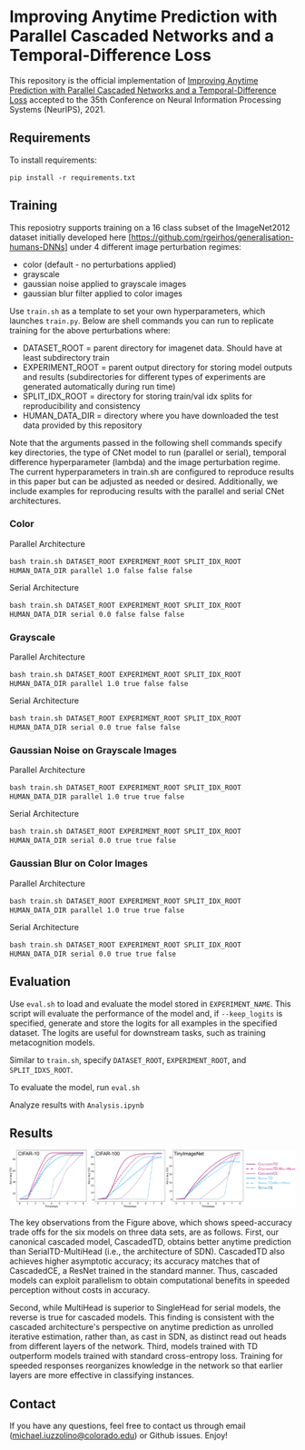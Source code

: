 # Improving Anytime Prediction with Parallel Cascaded Networks and a Temporal-Difference Loss

This repository is the official implementation of [Improving Anytime Prediction with Parallel Cascaded Networks and a Temporal-Difference Loss](https://arxiv.org/abs/2102.09808) accepted to the 35th Conference on Neural Information Processing Systems (NeurIPS), 2021.

## Requirements

To install requirements:

```
pip install -r requirements.txt
```

## Training
This reposiotry supports training on a 16 class subset of the ImageNet2012 dataset initially developed here [https://github.com/rgeirhos/generalisation-humans-DNNs] under 4 different image perturbation regimes:
* color (default - no perturbations applied)
* grayscale 
* gaussian noise applied to grayscale images
* gaussian blur filter applied to color images

Use `train.sh` as a template to set your own hyperparameters, which launches `train.py`.
Below are shell commands you can run to replicate training for the above perturbations where:
* DATASET_ROOT = parent directory for imagenet data. Should have at least subdirectory train
* EXPERIMENT_ROOT = parent output directory for storing model outputs and results (subdirectories for different types of experiments are generated automatically during run time)
* SPLIT_IDX_ROOT = directory for storing train/val idx splits for reproducibility and consistency
* HUMAN_DATA_DIR = directory where you have downloaded the test data provided by this repository

Note that the arguments passed in the following shell commands specify key directories, the type of CNet model to run (parallel or serial), temporal difference hyperparameter (lambda) and the image perturbation regime. The current hyperparameters in train.sh are configured to reproduce results in this paper but can be adjusted as needed or desired. Additionally, we include examples for reproducing results with the parallel and serial CNet architectures.

### Color
Parallel Architecture
```
bash train.sh DATASET_ROOT EXPERIMENT_ROOT SPLIT_IDX_ROOT HUMAN_DATA_DIR parallel 1.0 false false false
```
Serial Architecture
```
bash train.sh DATASET_ROOT EXPERIMENT_ROOT SPLIT_IDX_ROOT HUMAN_DATA_DIR serial 0.0 false false false
```

### Grayscale
Parallel Architecture
```
bash train.sh DATASET_ROOT EXPERIMENT_ROOT SPLIT_IDX_ROOT HUMAN_DATA_DIR parallel 1.0 true false false
```
Serial Architecture
```
bash train.sh DATASET_ROOT EXPERIMENT_ROOT SPLIT_IDX_ROOT HUMAN_DATA_DIR serial 0.0 true false false
```
### Gaussian Noise on Grayscale Images
Parallel Architecture
```
bash train.sh DATASET_ROOT EXPERIMENT_ROOT SPLIT_IDX_ROOT HUMAN_DATA_DIR parallel 1.0 true true false
```
Serial Architecture
```
bash train.sh DATASET_ROOT EXPERIMENT_ROOT SPLIT_IDX_ROOT HUMAN_DATA_DIR serial 0.0 true true false
```
### Gaussian Blur on Color Images
Parallel Architecture
```
bash train.sh DATASET_ROOT EXPERIMENT_ROOT SPLIT_IDX_ROOT HUMAN_DATA_DIR parallel 1.0 true true false
```
Serial Architecture
```
bash train.sh DATASET_ROOT EXPERIMENT_ROOT SPLIT_IDX_ROOT HUMAN_DATA_DIR serial 0.0 true true false
```

## Evaluation
Use `eval.sh` to load and evaluate the model stored in `EXPERIMENT_NAME`. This script will evaluate the performance of the model and, if `--keep_logits` is specified, generate and store the logits for all examples in the specified dataset. The logits are useful for downstream tasks, such as training metacognition models.

Similar to `train.sh`, specify `DATASET_ROOT`, `EXPERIMENT_ROOT`, and `SPLIT_IDXS_ROOT`.

To evaluate the model, run `eval.sh`

Analyze results with `Analysis.ipynb`

## Results

<p>
    <img src="figures/speed_acc.png" />
</p>

The key observations from the Figure above, which shows speed-accuracy trade offs for the six models on three data sets, are as follows. First, our canonical cascaded model, CascadedTD, obtains better anytime prediction than SerialTD-MultiHead (i.e., the architecture of SDN). CascadedTD also achieves higher asymptotic accuracy; its accuracy matches that of CascadedCE, a ResNet trained in the standard manner. Thus, cascaded models can exploit parallelism to obtain computational benefits in speeded perception without costs in accuracy.

Second, while MultiHead is superior to SingleHead for serial models, the reverse is true for cascaded models. This finding is consistent with the cascaded architecture's perspective on anytime prediction as unrolled iterative estimation, rather than, as cast in SDN, as distinct read out heads from different layers of the network. Third, models trained with TD outperform models trained with standard cross-entropy loss. Training for speeded responses reorganizes knowledge in the network so that earlier layers are more effective in classifying instances.


## Contact
If you have any questions, feel free to contact us through email (michael.iuzzolino@colorado.edu) or Github issues. Enjoy!
